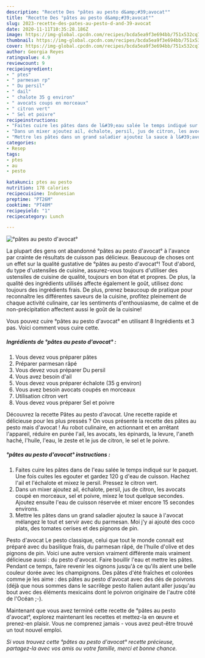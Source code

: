 ```yaml
---
description: "Recette Des °pâtes au pesto d&amp;#39;avocat°"
title: "Recette Des °pâtes au pesto d&amp;#39;avocat°"
slug: 2023-recette-des-pates-au-pesto-d-and-39-avocat
date: 2020-11-11T10:35:28.186Z
image: https://img-global.cpcdn.com/recipes/bcda5ea9f3e694bb/751x532cq70/pates-au-pesto-davocat-photo-principale-de-la-recette.jpg
thumbnail: https://img-global.cpcdn.com/recipes/bcda5ea9f3e694bb/751x532cq70/pates-au-pesto-davocat-photo-principale-de-la-recette.jpg
cover: https://img-global.cpcdn.com/recipes/bcda5ea9f3e694bb/751x532cq70/pates-au-pesto-davocat-photo-principale-de-la-recette.jpg
author: Georgia Reyes
ratingvalue: 4.9
reviewcount: 9
recipeingredient:
- " ptes"
- " parmesan rp"
- " Du persil"
- " dail"
- " chalote 35 g environ"
- " avocats coups en morceaux"
- " citron vert"
- " Sel et poivre"
recipeinstructions:
- "Faites cuire les pâtes dans de l&#39;eau salée le temps indiqué sur le paquet. Une fois cuites les egouter et gardez 120 g d&#39;eau de cuisson. Hachez l&#39;ail et l&#39;échalote et mixez le persil. Pressez le citron vert."
- "Dans un mixer ajoutez ail, échalote, persil, jus de citron, les avocats coupé en morceaux, sel et poivre, mixez le tout quelque secondes. Ajoutez ensuite l&#39;eau de cuisson réservée et mixer encore 15 secondes environs."
- "Mettre les pâtes dans un grand saladier ajoutez la sauce à l&#39;avocat mélangez le tout et servir avec du parmesan. Moi j&#39;y ai ajouté des coco plats, des tomates cerises et des pignons de pin."
categories:
- Resep
tags:
- ptes
- au
- pesto

katakunci: ptes au pesto 
nutrition: 178 calories
recipecuisine: Indonesian
preptime: "PT26M"
cooktime: "PT40M"
recipeyield: "1"
recipecategory: Lunch

---
```



![°pâtes au pesto d&#39;avocat°](https://img-global.cpcdn.com/recipes/bcda5ea9f3e694bb/751x532cq70/pates-au-pesto-davocat-photo-principale-de-la-recette.jpg)

La plupart des gens ont abandonné °pâtes au pesto d&#39;avocat° à l'avance par crainte de résultats de cuisson pas délicieux. Beaucoup de choses ont un effet sur la qualité gustative de °pâtes au pesto d&#39;avocat°! Tout d'abord, du type d'ustensiles de cuisine, assurez-vous toujours d'utiliser des ustensiles de cuisine de qualité, toujours en bon état et propres. De plus, la qualité des ingrédients utilisés affecte également le goût, utilisez donc toujours des ingrédients frais. De plus, prenez beaucoup de pratique pour reconnaître les différentes saveurs de la cuisine, profitez pleinement de chaque activité culinaire, car les sentiments d'enthousiasme, de calme et de non-précipitation affectent aussi le goût de la cuisine!

<!--inarticleads1-->

Vous pouvez cuire °pâtes au pesto d&#39;avocat° en utilisant 8 Ingrédients et 3 pas. Voici comment vous cuire cette.

##### Ingrédients de °pâtes au pesto d&#39;avocat° :

1. Vous devez vous préparer  pâtes
1. Préparer  parmesan râpé
1. Vous devez vous préparer  Du persil
1. Vous avez besoin  d&#39;ail
1. Vous devez vous préparer  échalote (35 g environ)
1. Vous avez besoin  avocats coupés en morceaux
1. Utilisation  citron vert
1. Vous devez vous préparer  Sel et poivre


Découvrez la recette Pâtes au pesto d&#39;avocat. Une recette rapide et délicieuse pour les plus pressés ? On vous présente la recette des pâtes au pesto mais d&#39;avocat ! Au robot culinaire, en actionnant et en arrêtant l&#39;appareil, réduire en purée l&#39;ail, les avocats, les épinards, la levure, l&#39;aneth haché, l&#39;huile, l&#39;eau, le zeste et le jus de citron, le sel et le poivre. 

<!--inarticleads2-->

##### °pâtes au pesto d&#39;avocat° instructions :

1. Faites cuire les pâtes dans de l&#39;eau salée le temps indiqué sur le paquet. Une fois cuites les egouter et gardez 120 g d&#39;eau de cuisson. Hachez l&#39;ail et l&#39;échalote et mixez le persil. Pressez le citron vert.
1. Dans un mixer ajoutez ail, échalote, persil, jus de citron, les avocats coupé en morceaux, sel et poivre, mixez le tout quelque secondes. Ajoutez ensuite l&#39;eau de cuisson réservée et mixer encore 15 secondes environs.
1. Mettre les pâtes dans un grand saladier ajoutez la sauce à l&#39;avocat mélangez le tout et servir avec du parmesan. Moi j&#39;y ai ajouté des coco plats, des tomates cerises et des pignons de pin.


Pesto d&#39;avocat Le pesto classique, celui que tout le monde connait est préparé avec du basilique frais, du parmesan râpé, de l&#39;huile d&#39;olive et des pignons de pin. Voici une autre version vraiment différente mais vraiment délicieuse aussi : du pesto d&#39;avocat. Faire bouillir l&#39;eau et mettre les pâtes. Pendant ce temps, faire revenir les oignons jusqu&#39;à ce qu&#39;ils aient une belle couleur dorée avec les champignons. Des pâtes d&#39;été fraîches et colorées comme je les aime : des pâtes au pesto d&#39;avocat avec des dés de poivrons (déjà que nous sommes dans le sacrilège pesto italien autant aller jusqu&#39;au bout avec des éléments mexicains dont le poivron originaire de l&#39;autre côté de l&#39;Océan ;-). 

<!--inarticleads1-->

<p>
Maintenant que vous avez terminé cette recette de °pâtes au pesto d&#39;avocat°, explorez maintenant les recettes et mettez-la en œuvre et prenez-en plaisir. Vous ne comprenez jamais - vous avez peut-être trouvé un tout nouvel emploi.
</p>

<p>
<i>Si vous trouvez cette °pâtes au pesto d&#39;avocat° recette précieuse, partagez-la avec vos amis ou votre famille, merci et bonne chance.</i>
</p>

